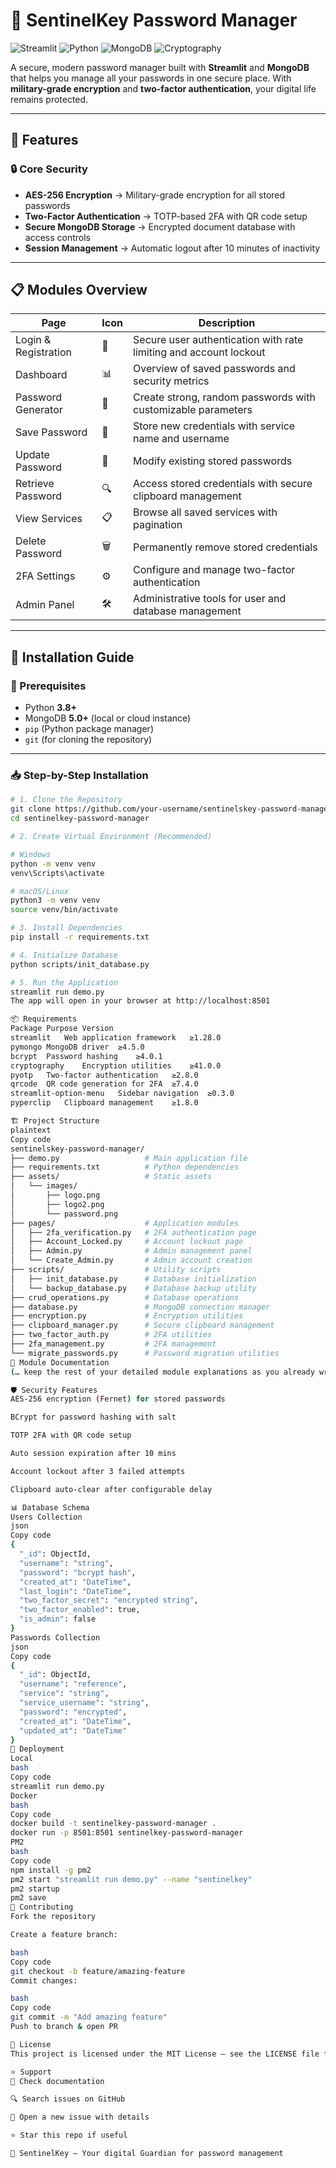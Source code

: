 # 🔐 SentinelKey Password Manager

![Streamlit](https://img.shields.io/badge/Streamlit-FF4B4B?style=for-the-badge&logo=Streamlit&logoColor=white)
![Python](https://img.shields.io/badge/Python-3776AB?style=for-the-badge&logo=python&logoColor=white)
![MongoDB](https://img.shields.io/badge/MongoDB-47A248?style=for-the-badge&logo=mongodb&logoColor=white)
![Cryptography](https://img.shields.io/badge/Cryptography-000000?style=for-the-badge&logo=security&logoColor=white)

A secure, modern password manager built with **Streamlit** and **MongoDB** that helps you manage all your passwords in one secure place. With **military-grade encryption** and **two-factor authentication**, your digital life remains protected.

---

## 🎯 Features

### 🔒 Core Security
- **AES-256 Encryption** → Military-grade encryption for all stored passwords  
- **Two-Factor Authentication** → TOTP-based 2FA with QR code setup  
- **Secure MongoDB Storage** → Encrypted document database with access controls  
- **Session Management** → Automatic logout after 10 minutes of inactivity  

---

## 📋 Modules Overview

| Page                | Icon | Description |
|----------------------|------|-------------|
| Login & Registration | 🔐  | Secure user authentication with rate limiting and account lockout |
| Dashboard            | 📊  | Overview of saved passwords and security metrics |
| Password Generator   | 🔑  | Create strong, random passwords with customizable parameters |
| Save Password        | 💾  | Store new credentials with service name and username |
| Update Password      | 🔄  | Modify existing stored passwords |
| Retrieve Password    | 🔍  | Access stored credentials with secure clipboard management |
| View Services        | 📋  | Browse all saved services with pagination |
| Delete Password      | 🗑️  | Permanently remove stored credentials |
| 2FA Settings         | ⚙️  | Configure and manage two-factor authentication |
| Admin Panel          | 🛠️  | Administrative tools for user and database management |

---

## 🚀 Installation Guide

### 🔧 Prerequisites
- Python **3.8+**
- MongoDB **5.0+** (local or cloud instance)
- `pip` (Python package manager)
- `git` (for cloning the repository)

---

### 📥 Step-by-Step Installation

```bash
# 1. Clone the Repository
git clone https://github.com/your-username/sentinelskey-password-manager.git
cd sentinelkey-password-manager

# 2. Create Virtual Environment (Recommended)

# Windows
python -m venv venv
venv\Scripts\activate

# macOS/Linux
python3 -m venv venv
source venv/bin/activate

# 3. Install Dependencies
pip install -r requirements.txt

# 4. Initialize Database
python scripts/init_database.py

# 5. Run the Application
streamlit run demo.py
The app will open in your browser at http://localhost:8501

📦 Requirements
Package	Purpose	Version
streamlit	Web application framework	≥1.28.0
pymongo	MongoDB driver	≥4.5.0
bcrypt	Password hashing	≥4.0.1
cryptography	Encryption utilities	≥41.0.0
pyotp	Two-factor authentication	≥2.8.0
qrcode	QR code generation for 2FA	≥7.4.0
streamlit-option-menu	Sidebar navigation	≥0.3.0
pyperclip	Clipboard management	≥1.8.0

🏗️ Project Structure
plaintext
Copy code
sentinelskey-password-manager/
├── demo.py                   # Main application file
├── requirements.txt          # Python dependencies
├── assets/                   # Static assets
│   └── images/
│       ├── logo.png
│       ├── logo2.png
│       └── password.png
├── pages/                    # Application modules
│   ├── 2fa_verification.py   # 2FA authentication page
│   ├── Account_Locked.py     # Account lockout page
│   ├── Admin.py              # Admin management panel
│   └── Create_Admin.py       # Admin account creation
├── scripts/                  # Utility scripts
│   ├── init_database.py      # Database initialization
│   └── backup_database.py    # Database backup utility
├── crud_operations.py        # Database operations
├── database.py               # MongoDB connection manager
├── encryption.py             # Encryption utilities
├── clipboard_manager.py      # Secure clipboard management
├── two_factor_auth.py        # 2FA utilities
├── 2fa_management.py         # 2FA management
└── migrate_passwords.py      # Password migration utilities
📖 Module Documentation
(… keep the rest of your detailed module explanations as you already wrote, but now formatted in consistent Markdown with ### headings, code blocks, and tables for clarity …)

🛡️ Security Features
AES-256 encryption (Fernet) for stored passwords

BCrypt for password hashing with salt

TOTP 2FA with QR code setup

Auto session expiration after 10 mins

Account lockout after 3 failed attempts

Clipboard auto-clear after configurable delay

📊 Database Schema
Users Collection
json
Copy code
{
  "_id": ObjectId,
  "username": "string",
  "password": "bcrypt hash",
  "created_at": "DateTime",
  "last_login": "DateTime",
  "two_factor_secret": "encrypted string",
  "two_factor_enabled": true,
  "is_admin": false
}
Passwords Collection
json
Copy code
{
  "_id": ObjectId,
  "username": "reference",
  "service": "string",
  "service_username": "string",
  "password": "encrypted",
  "created_at": "DateTime",
  "updated_at": "DateTime"
}
🚦 Deployment
Local
bash
Copy code
streamlit run demo.py
Docker
bash
Copy code
docker build -t sentinelkey-password-manager .
docker run -p 8501:8501 sentinelkey-password-manager
PM2
bash
Copy code
npm install -g pm2
pm2 start "streamlit run demo.py" --name "sentinelkey"
pm2 startup
pm2 save
🤝 Contributing
Fork the repository

Create a feature branch:

bash
Copy code
git checkout -b feature/amazing-feature
Commit changes:

bash
Copy code
git commit -m "Add amazing feature"
Push to branch & open PR

📄 License
This project is licensed under the MIT License – see the LICENSE file for details.

⭐ Support
📖 Check documentation

🔍 Search issues on GitHub

🐛 Open a new issue with details

⭐ Star this repo if useful

🔐 SentinelKey – Your digital Guardian for password management
